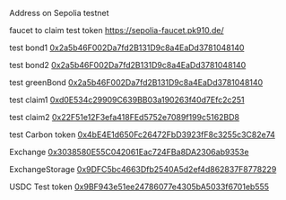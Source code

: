 Address on Sepolia testnet

faucet to claim test token
https://sepolia-faucet.pk910.de/


test bond1
[0x2a5b46F002Da7fd2B131D9c8a4EaDd3781048140](https://sepolia.etherscan.io/address/0x2a5b46F002Da7fd2B131D9c8a4EaDd3781048140)

test bond2
[0x2a5b46F002Da7fd2B131D9c8a4EaDd3781048140](https://sepolia.etherscan.io/address/0x0A4f1F695F10de42311335119B3DfB41a7a39ff6)

test greenBond
[0x2a5b46F002Da7fd2B131D9c8a4EaDd3781048140](https://sepolia.etherscan.io/address/0x6F056897141aDD1367d94EA17228296E714FF369)


test claim1
[0xd0E534c29909C639BB03a190263f40d7Efc2c251](https://sepolia.etherscan.io/address/0xd0E534c29909C639BB03a190263f40d7Efc2c251)

test claim2
[0x22F51e12F3efa418FEd5752e7089f199c5162BD8](https://sepolia.etherscan.io/address/0x22F51e12F3efa418FEd5752e7089f199c5162BD8)

test Carbon token
[0x4bE4E1d650Fc26472FbD3923fF8c3255c3C82e74](https://sepolia.etherscan.io/address/0x4bE4E1d650Fc26472FbD3923fF8c3255c3C82e74)


 Exchange [0x3038580E55C042061Eac724FBa8DA2306ab9353e](https://sepolia.etherscan.io/address/0x3038580E55C042061Eac724FBa8DA2306ab9353e)
 
 
 ExchangeStorage [0x9DFC5bc4663Dfb2540A5d2ef4d862837F8778229](https://sepolia.etherscan.io/address/0x9DFC5bc4663Dfb2540A5d2ef4d862837F8778229)


 USDC Test token [0x9BF943e51ee24786077e4305bA5033f6701eb555](https://sepolia.etherscan.io/address/0x9BF943e51ee24786077e4305bA5033f6701eb555)


